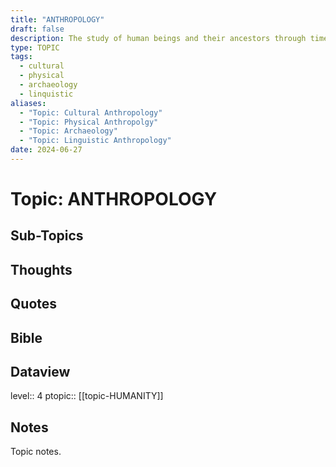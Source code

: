 ```yaml
---
title: "ANTHROPOLOGY"
draft: false
description: The study of human beings and their ancestors through time and space and in relation to physical character, environmental and social relations, and culture.
type: TOPIC
tags:
  - cultural
  - physical
  - archaeology
  - linquistic
aliases:
  - "Topic: Cultural Anthropology"
  - "Topic: Physical Anthropolgy"
  - "Topic: Archaeology"
  - "Topic: Linguistic Anthropology"
date: 2024-06-27
---
```

# Topic: ANTHROPOLOGY
## Sub-Topics


## Thoughts

## Quotes

## Bible

## Dataview
level:: 4
ptopic:: [[topic-HUMANITY]]

## Notes
Topic notes.

